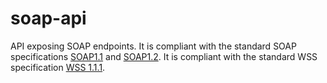 # soap-api

API exposing SOAP endpoints.
It is compliant with the standard SOAP specifications [SOAP1.1](https://www.w3.org/TR/2000/NOTE-SOAP-20000508/) and [SOAP1.2](https://www.w3.org/TR/soap12-part1/).
It is compliant with the standard WSS specification [WSS 1.1.1](https://docs.oasis-open.org/wss-m/wss/v1.1.1/os/wss-SOAPMessageSecurity-v1.1.1-os.html).